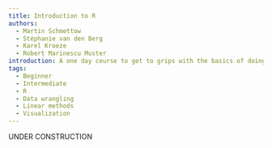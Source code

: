 ```yaml
---
title: Introduction to R
authors:
  - Martin Schmettow
  - Stéphanie van den Berg
  - Karel Kroeze
  - Robert Marinescu Muster
introduction: A one day course to get to grips with the basics of doing analyses in R; importing, cleaning, modelling and visualizing data.
tags:
  - Beginner
  - Intermediate
  - R
  - Data wrangling
  - Linear methods
  - Visualization
---
```


UNDER CONSTRUCTION

